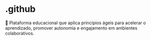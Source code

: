 # .github
🚀 Plataforma educacional que aplica princípios ágeis para acelerar o aprendizado, promover autonomia e engajamento em ambientes colaborativos.
